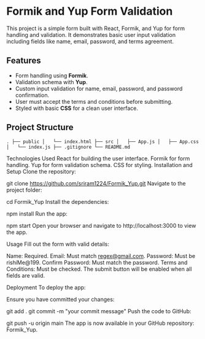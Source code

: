# Formik and Yup Form Validation

This project is a simple form built with React, Formik, and Yup for form handling and validation. It demonstrates basic user input validation including fields like name, email, password, and terms agreement.

## Features

- Form handling using **Formik**.
- Validation schema with **Yup**.
- Custom input validation for name, email, password, and password confirmation.
- User must accept the terms and conditions before submitting.
- Styled with basic **CSS** for a clean user interface.

## Project Structure

`
.
├── public
│   └── index.html
├── src
│   ├── App.js
│   ├── App.css
│   └── index.js
├── .gitignore
└── README.md
`

Technologies Used
React for building the user interface.
Formik for form handling.
Yup for form validation schema.
CSS for styling.
Installation and Setup
Clone the repository:


git clone https://github.com/sriram1224/Formik_Yup.git
Navigate to the project folder:


cd Formik_Yup
Install the dependencies:


npm install
Run the app:


npm start
Open your browser and navigate to http://localhost:3000 to view the app.

Usage
Fill out the form with valid details:

Name: Required.
Email: Must match regex@gmail.com.
Password: Must be rishiMe@199.
Confirm Password: Must match the password.
Terms and Conditions: Must be checked.
The submit button will be enabled when all fields are valid.

Deployment
To deploy the app:

Ensure you have committed your changes:


git add .
git commit -m "your commit message"
Push the code to GitHub:


git push -u origin main
The app is now available in your GitHub repository: Formik_Yup.







